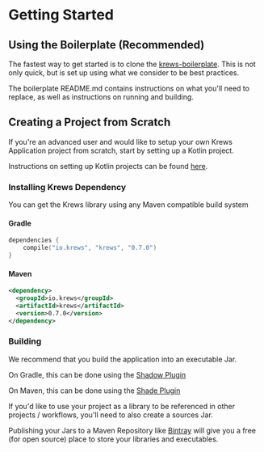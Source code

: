 # Getting Started

## Using the Boilerplate (Recommended)

The fastest way to get started is to clone the [krews-boilerplate](https://github.com/weng-lab/krews-boilerplate). 
This is not only quick, but is set up using what we consider to be best practices.

The boilerplate README.md contains instructions on what you'll need to replace, as well as instructions 
on running and building.

## Creating a Project from Scratch

If you're an advanced user and would like to setup your own 
Krews Application project from scratch, start by setting up a Kotlin project.

Instructions on setting up Kotlin projects can be found [here](https://kotlinlang.org/docs/tutorials/getting-started.html).

### Installing Krews Dependency

You can get the Krews library using any Maven compatible build system

#### Gradle
```kotlin
dependencies {
    compile("io.krews", "krews", "0.7.0")
}
```

#### Maven
```xml
<dependency>
  <groupId>io.krews</groupId>
  <artifactId>krews</artifactId>
  <version>0.7.0</version>
</dependency>
```

### Building

We recommend that you build the application into an executable Jar.

On Gradle, this can be done using the [Shadow Plugin](https://imperceptiblethoughts.com/shadow/)

On Maven, this can be done using the [Shade Plugin](https://maven.apache.org/plugins/maven-shade-plugin/examples/executable-jar.html)

If you'd like to use your project as a library to be referenced in other projects / workflows, 
you'll need to also create a sources Jar.

Publishing your Jars to a Maven Repository like [Bintray](https://bintray.com) will give you a free (for open source) 
place to store your libraries and executables.
